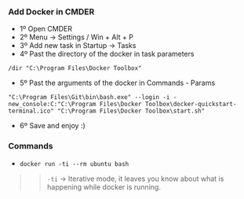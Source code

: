 ### Add Docker in CMDER
+ 1º Open CMDER
+ 2º Menu -> Settings / Win + Alt + P
+ 3º Add new task in Startup -> Tasks
+ 4º Past the directory of the docker in task parameters
```
/dir "C:\Program Files\Docker Toolbox"
```
+ 5º Past the arguments of the docker in Commands - Params
```
"C:\Program Files\Git\bin\bash.exe" --login -i -new_console:C:"C:\Program Files\Docker Toolbox\docker-quickstart-terminal.ico" "C:\Program Files\Docker Toolbox\start.sh"
```
+ 6º Save and enjoy :)

### Commands
+ `docker run -ti --rm ubuntu bash`
>> `-ti` -> Iterative mode, it leaves you know about what is happening while docker is running.
